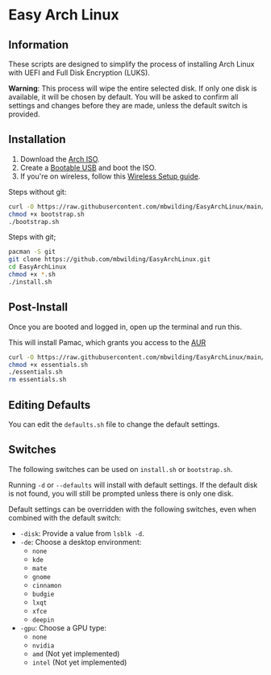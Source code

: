 # Easy Arch Linux

## Information

These scripts are designed to simplify the process of installing Arch Linux with UEFI and Full Disk Encryption (LUKS).

**Warning**: This process will wipe the entire selected disk. If only one disk is available, it will be chosen by default. You will be asked to confirm all settings and changes before they are made, unless the default switch is provided.

## Installation

1. Download the [Arch ISO](https://archlinux.org/download/).
2. Create a [Bootable USB](https://wiki.archlinux.org/title/USB_flash_installation_medium) and boot the ISO.
3. If you're on wireless, follow this [Wireless Setup guide](https://wiki.archlinux.org/title/Iwd#iwctl).

Steps without git:

```bash
curl -O https://raw.githubusercontent.com/mbwilding/EasyArchLinux/main/bootstrap.sh
chmod +x bootstrap.sh
./bootstrap.sh
```

Steps with git;

```bash
pacman -S git
git clone https://github.com/mbwilding/EasyArchLinux.git
cd EasyArchLinux
chmod +x *.sh
./install.sh
```

## Post-Install

Once you are booted and logged in, open up the terminal and run this.

This will install Pamac, which grants you access to the [AUR](https://aur.archlinux.org/)
```bash
curl -O https://raw.githubusercontent.com/mbwilding/EasyArchLinux/main/extras/essentials.sh
chmod +x essentials.sh
./essentials.sh
rm essentials.sh
```

## Editing Defaults

You can edit the `defaults.sh` file to change the default settings.

## Switches

The following switches can be used on `install.sh` or `bootstrap.sh`.

Running `-d` or `--defaults` will install with default settings. If the default disk is not found, you will still be prompted unless there is only one disk.

Default settings can be overridden with the following switches, even when combined with the default switch:

- `-disk`: Provide a value from `lsblk -d`.
- `-de`: Choose a desktop environment:
    - `none`
    - `kde`
    - `mate`
    - `gnome`
    - `cinnamon`
    - `budgie`
    - `lxqt`
    - `xfce`
    - `deepin`
- `-gpu`: Choose a GPU type:
    - `none`
    - `nvidia`
    - `amd` (Not yet implemented)
    - `intel` (Not yet implemented)
